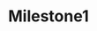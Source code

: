---
title: "Milestone1"
class: "milestone"
completed: true
current : false
weight: 1
text: "Internal V3 Network Testfire"
---
